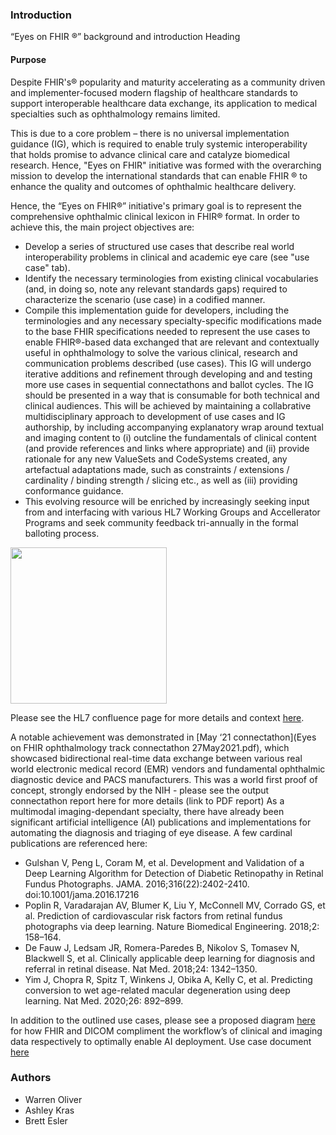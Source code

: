 ### Introduction
“Eyes on FHIR ®” background and introduction Heading

#### Purpose 
Despite FHIR's® popularity and maturity accelerating as a community driven and implementer-focused modern flagship of healthcare standards to support interoperable healthcare data exchange, its application to medical specialties such as ophthalmology remains limited. 

This is due to a core problem – there is no universal implementation guidance (IG), which is required to enable truly systemic interoperability that holds promise to advance clinical care and catalyze biomedical research.
Hence, "Eyes on FHIR" initiative was formed with the overarching mission to develop the  international standards that can enable FHIR ® to enhance the quality and outcomes of ophthalmic healthcare delivery. 

Hence, the “Eyes on FHIR®” initiative's primary goal is to represent the comprehensive ophthalmic clinical lexicon in FHIR® format. In order to achieve this, the main project objectives are:
* Develop a series of structured use cases that describe real world interoperability problems in clinical and academic eye care (see "use case" tab).
* Identify the necessary terminologies from existing clinical vocabularies (and, in doing so, note any relevant standards gaps) required to characterize the scenario (use case) in a codified manner. 
* Compile this implementation guide for developers, including the terminologies and any necessary specialty-specific modifications made to the base FHIR specifications needed to represent the use cases to enable FHIR®-based data exchanged that are relevant and contextually useful in ophthalmology to solve the various clinical, research and communication problems described (use cases). This IG will undergo iterative additions and refinement through developing and and testing more use cases in  sequential connectathons and ballot cycles. The IG should be presented in a way that is consumable for both technical and clinical audiences. This will be achieved by maintaining a collabrative multidisciplinary approach to development of use cases and IG authorship, by including accompanying explanatory wrap around textual and imaging content to (i) outcline the fundamentals of clinical content (and provide references and links where appropriate) and (ii) provide rationale for any new ValueSets and CodeSystems created, any artefactual adaptations made, such as constraints / extensions / cardinality / binding strength / slicing etc., as well as (iii) providing conformance guidance.
* This evolving resource will be enriched by increasingly seeking input from and interfacing with various HL7 Working Groups and Accellerator Programs and seek community feedback tri-annually in the formal balloting process.

<p>
<img width=250 src="eye.jpg"/>
</p>

Please see the HL7 confluence page for more details and context [here](https://confluence.hl7.org/pages/viewpage.action?pageId=82914199).
 
A notable achievement was demonstrated in [May ‘21 connectathon](Eyes on FHIR ophthalmology track connectathon 27May2021.pdf), which showcased bidirectional real-time data exchange between various real world electronic medical record (EMR) vendors and fundamental ophthalmic diagnostic device and PACS manufacturers. This was a world first proof of concept, strongly endorsed by the NIH - please see the output connectathon report here for more details (link to PDF report)
As a multimodal imaging-dependant specialty, there have already been significant artificial intelligence (AI) publications and implementations for automating the diagnosis and triaging of eye disease. A few cardinal publications are referenced here: 
* Gulshan V, Peng L, Coram M, et al. Development and Validation of a Deep Learning Algorithm for Detection of Diabetic Retinopathy in Retinal Fundus Photographs. JAMA. 2016;316(22):2402-2410. doi:10.1001/jama.2016.17216
* Poplin R, Varadarajan AV, Blumer K, Liu Y, McConnell MV, Corrado GS, et al. Prediction of cardiovascular risk factors from retinal fundus photographs via deep learning. Nature Biomedical Engineering. 2018;2: 158–164.
* De Fauw J, Ledsam JR, Romera-Paredes B, Nikolov S, Tomasev N, Blackwell S, et al. Clinically applicable deep learning for diagnosis and referral in retinal disease. Nat Med. 2018;24: 1342–1350.
* Yim J, Chopra R, Spitz T, Winkens J, Obika A, Kelly C, et al. Predicting conversion to wet age-related macular degeneration using deep learning. Nat Med. 2020;26: 892–899.

In addition to the outlined use cases, please see a proposed diagram [here](https://confluence.hl7.org/pages/viewpage.action?pageId=104565555) for how FHIR and DICOM compliment the workflow’s of clinical and imaging data respectively to optimally enable AI deployment.
Use case document [here](https://docs.google.com/document/d/1BjXsGRMw29meFCi06II_Qujr9lGqVXVDrkbpoc9gsM4/edit#heading=h.b03n59iopaqy)

### Authors

- Warren Oliver
- Ashley Kras
- Brett Esler


